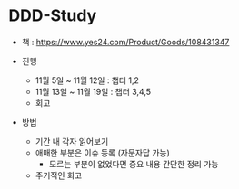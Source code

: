 # DDD-Study

- 책 : https://www.yes24.com/Product/Goods/108431347

- 진행
  - 11월 5일 ~ 11월 12일 : 챕터 1,2
  - 11월 13일 ~ 11월 19일 : 챕터 3,4,5
  - 회고


- 방법
  - 기간 내 각자 읽어보기 
  - 애매한 부분은 이슈 등록 (자문자답 가능)
    - 모르는 부분이 없었다면 중요 내용 간단한 정리 가능
  - 주기적인 회고

